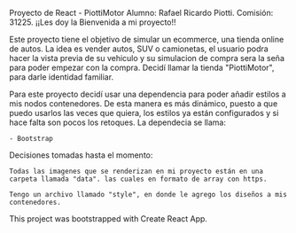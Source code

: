 Proyecto de React - PiottiMotor
Alumno: Rafael Ricardo Piotti.
Comisión: 31225.
¡¡Les doy la Bienvenida a mi proyecto!!

Este proyecto tiene el objetivo de simular un ecommerce, una tienda online de autos. La idea es vender autos, SUV o camionetas, el usuario podra hacer la vista previa de su vehiculo y su simulacion de compra sera la seña para poder empezar con la compra.
Decidí llamar la tienda "PiottiMotor", para darle identidad familiar.

Para este proyecto decidí usar una dependencia para poder añadir estilos a mis nodos contenedores. De esta manera es más dinámico, puesto a que puedo usarlos las veces que quiera, los estilos ya están configurados y si hace falta son pocos los retoques. La dependecia se llama:

    - Bootstrap

Decisiones tomadas hasta el momento:

    Todas las imagenes que se renderizan en mi proyecto están en una carpeta llamada "data". las cuales en formato de array con https.

    Tengo un archivo llamado "style", en donde le agrego los diseños a mis contenedores.

This project was bootstrapped with Create React App.
